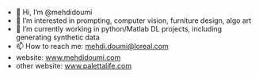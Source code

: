 - 👋 Hi, I’m @mehdidoumi
- 👀 I’m interested in prompting, computer vision, furniture design, algo art
- 🌱 I’m currently working in python/Matlab DL projects, including generating synthetic data
- 📫 How to reach me: mehdi.doumi@loreal.com
- website: www.mehdidoumi.com
- other website: www.palettalife.com

<!---
mehdidoumi/mehdidoumi is a ✨ special ✨ repository because its `README.md` (this file) appears on your GitHub profile.
You can click the Preview link to take a look at your changes.
--->
